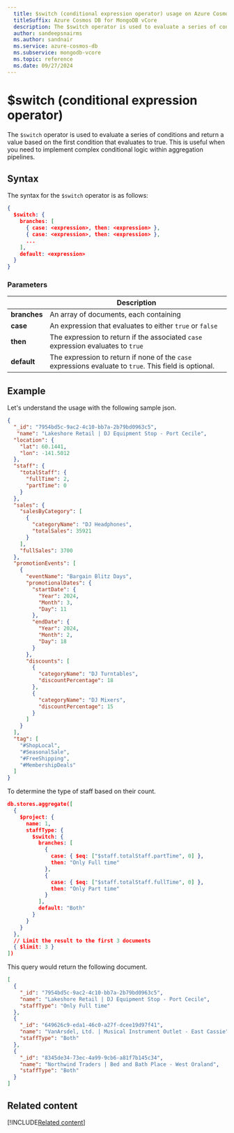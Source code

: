```yaml
--- 
  title: $switch (conditional expression operator) usage on Azure Cosmos DB for MongoDB vCore
  titleSuffix: Azure Cosmos DB for MongoDB vCore
  description: The $switch operator is used to evaluate a series of conditions and return a value based on the first condition that evaluates to true.  
  author: sandeepsnairms
  ms.author: sandnair
  ms.service: azure-cosmos-db
  ms.subservice: mongodb-vcore
  ms.topic: reference
  ms.date: 09/27/2024
---
```



# $switch (conditional expression operator)

The `$switch` operator is used to evaluate a series of conditions and return a value based on the first condition that evaluates to true. This is useful when you need to implement complex conditional logic within aggregation pipelines.

## Syntax

The syntax for the `$switch` operator is as follows:

```json
{
  $switch: {
    branches: [
      { case: <expression>, then: <expression> },
      { case: <expression>, then: <expression> },
      ...
    ],
    default: <expression>
  }
}
```

### Parameters

| | Description |
| --- | --- |
| **branches**| An array of documents, each containing|
| **case**| An expression that evaluates to either `true` or `false`|
| **then**| The expression to return if the associated `case` expression evaluates to `true`|
| **default**| The expression to return if none of the `case` expressions evaluate to `true`. This field is optional.|

## Example

Let's understand the usage with the following sample json.

```json
{
  "_id": "7954bd5c-9ac2-4c10-bb7a-2b79bd0963c5",
   "name": "Lakeshore Retail | DJ Equipment Stop - Port Cecile",
  "location": {
    "lat": 60.1441,
    "lon": -141.5012
  },
  "staff": {
    "totalStaff": {
      "fullTime": 2,
      "partTime": 0
    }
  },
  "sales": {
    "salesByCategory": [
      {
        "categoryName": "DJ Headphones",
        "totalSales": 35921
      }
    ],
    "fullSales": 3700
  },
  "promotionEvents": [
    {
      "eventName": "Bargain Blitz Days",
      "promotionalDates": {
        "startDate": {
          "Year": 2024,
          "Month": 3,
          "Day": 11
        },
        "endDate": {
          "Year": 2024,
          "Month": 2,
          "Day": 18
        }
      },
      "discounts": [
        {
          "categoryName": "DJ Turntables",
          "discountPercentage": 18
        },
        {
          "categoryName": "DJ Mixers",
          "discountPercentage": 15
        }
      ]
    }
  ],
  "tag": [
    "#ShopLocal",
    "#SeasonalSale",
    "#FreeShipping",
    "#MembershipDeals"
  ]
}
```

To determine the type of staff based on their count.

```json
db.stores.aggregate([
  {
    $project: {
      name: 1,
      staffType: {
        $switch: {
          branches: [
            {
              case: { $eq: ["$staff.totalStaff.partTime", 0] },
              then: "Only Full time"
            },
            {
              case: { $eq: ["$staff.totalStaff.fullTime", 0] },
              then: "Only Part time"
            }
          ],
          default: "Both"
        }
      }
    }
  },
  // Limit the result to the first 3 documents
  { $limit: 3 } 
])
```

This query would return the following document.

```json
[
  {
    "_id": "7954bd5c-9ac2-4c10-bb7a-2b79bd0963c5",
    "name": "Lakeshore Retail | DJ Equipment Stop - Port Cecile",
    "staffType": "Only Full time"
  },
  {
    "_id": "649626c9-eda1-46c0-a27f-dcee19d97f41",
    "name": "VanArsdel, Ltd. | Musical Instrument Outlet - East Cassie",
    "staffType": "Both"
  },
  {
    "_id": "8345de34-73ec-4a99-9cb6-a81f7b145c34",
    "name": "Northwind Traders | Bed and Bath Place - West Oraland",
    "staffType": "Both"
  }
]
```

## Related content
[!INCLUDE[Related content](../includes/related-content.md)]
